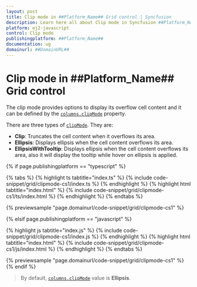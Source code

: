 ```yaml
---
layout: post
title: Clip mode in ##Platform_Name## Grid control | Syncfusion
description: Learn here all about Clip mode in Syncfusion ##Platform_Name## Grid control of Syncfusion Essential JS 2 and more.
platform: ej2-javascript
control: Clip mode 
publishingplatform: ##Platform_Name##
documentation: ug
domainurl: ##DomainURL##
---
```


# Clip mode in ##Platform_Name## Grid control

The clip mode provides options to display its overflow cell content and it can be defined by the [`columns.clipMode`](../../api/grid/column/#clipmode) property.

There are three types of [`clipMode`](../../api/grid/column/#clipmode). They are:

* **Clip**: Truncates the cell content when it overflows its area.
* **Ellipsis**: Displays ellipsis when the cell content overflows its area.
* **EllipsisWithTooltip**: Displays ellipsis when the cell content overflows its area, also it will display the tooltip while hover on ellipsis is applied.

{% if page.publishingplatform == "typescript" %}

 {% tabs %}
{% highlight ts tabtitle="index.ts" %}
{% include code-snippet/grid/clipmode-cs1/index.ts %}
{% endhighlight %}
{% highlight html tabtitle="index.html" %}
{% include code-snippet/grid/clipmode-cs1/ts/index.html %}
{% endhighlight %}
{% endtabs %}
        
{% previewsample "page.domainurl/code-snippet/grid/clipmode-cs1" %}

{% elsif page.publishingplatform == "javascript" %}

{% highlight js tabtitle="index.js" %}
{% include code-snippet/grid/clipmode-cs1/index.js %}
{% endhighlight %}
{% highlight html tabtitle="index.html" %}
{% include code-snippet/grid/clipmode-cs1/js/index.html %}
{% endhighlight %}
{% endtabs %}

{% previewsample "page.domainurl/code-snippet/grid/clipmode-cs1" %}
{% endif %}

>By default, [`columns.clipMode`](../../api/grid/column/#clipmode) value is **Ellipsis**.